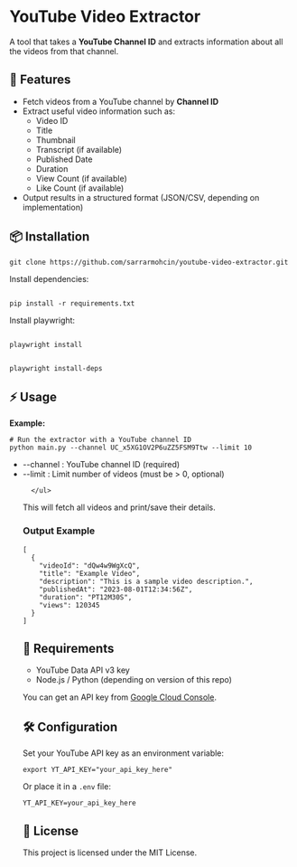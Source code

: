 <!DOCTYPE html>
<html lang="en">
<body>
  <h1>YouTube Video Extractor</h1>

  <p>
    A tool that takes a <strong>YouTube Channel ID</strong> and extracts information about all the videos from that channel.
  </p>

  <h2>🚀 Features</h2>
  <ul>
    <li>Fetch videos from a YouTube channel by <strong>Channel ID</strong></li>
    <li>Extract useful video information such as:
      <ul>
        <li>Video ID</li>
        <li>Title</li>
        <li>Thumbnail</li>
        <li>Transcript (if available)</li>
        <li>Published Date</li>
        <li>Duration</li>
        <li>View Count (if available)</li>
        <li>Like Count (if available)</li>
      </ul>
    </li>
    <li>Output results in a structured format (JSON/CSV, depending on implementation)</li>
  </ul>

  <h2>📦 Installation</h2>
  <pre><code>git clone https://github.com/sarrarmohcin/youtube-video-extractor.git</code></pre>

  <p>Install dependencies:</p>
  <pre><code>
pip install -r requirements.txt</code></pre>

<p>Install playwright:</p>
  <pre><code>
playwright install</code></pre>
<pre><code>
playwright install-deps</code></pre>

  <h2>⚡ Usage</h2>
  <p><strong>Example:</strong></p>
  <pre><code># Run the extractor with a YouTube channel ID
python main.py --channel UC_x5XG1OV2P6uZZ5FSM9Ttw --limit 10</code></pre>

  <ul>
        <li>--channel : YouTube channel ID (required)</li>
        <li>--limit : Limit number of videos (must be > 0, optional)</li>

      </ul>

  <p>This will fetch all videos and print/save their details.</p>

  <h3>Output Example</h3>
  <pre><code>[
  {
    "videoId": "dQw4w9WgXcQ",
    "title": "Example Video",
    "description": "This is a sample video description.",
    "publishedAt": "2023-08-01T12:34:56Z",
    "duration": "PT12M30S",
    "views": 120345
  }
]</code></pre>

  <h2>🔑 Requirements</h2>
  <ul>
    <li>YouTube Data API v3 key</li>
    <li>Node.js / Python (depending on version of this repo)</li>
  </ul>
  <p>You can get an API key from <a href="https://console.cloud.google.com/">Google Cloud Console</a>.</p>

  <h2>🛠️ Configuration</h2>
  <p>Set your YouTube API key as an environment variable:</p>
  <pre><code>export YT_API_KEY="your_api_key_here"</code></pre>

  <p>Or place it in a <code>.env</code> file:</p>
  <pre><code>YT_API_KEY=your_api_key_here</code></pre>

  <h2>📜 License</h2>
  <p>This project is licensed under the MIT License.</p>
</body>
</html>
